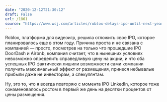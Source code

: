```yaml
---
date: "2020-12-12T21:30:12"
draft: False
url: /1861
source: "https://www.wsj.com/articles/roblox-delays-ipo-until-next-year-11607742940?mod=djemalertNEWS"
---
```


Roblox, платформа для видеоигр, решила отложить свое IPO, которое планировалось еще в этом году. Причина проста и не связана с компанией — просто, посмотрев на только что прошедшие IPO DoorDash и Airbnb, компания считает, что в нынешних условиях невозможно определить справедливую цену на акции, и что оба успешных IPO фактически лишили возможности сами компании получить максимальный эффект от размещения, принеся небывалые прибыли даже не инвесторам, а спекулянтам.

Ну, это то, что я всегда повторяю с момента IPO LinkedIn, которое тоже ознаменовалось ростом в первый же день на десятки процентов от цены размещения.
